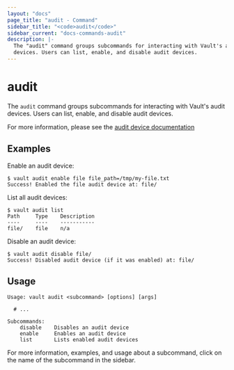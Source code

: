 ```yaml
---
layout: "docs"
page_title: "audit - Command"
sidebar_title: "<code>audit</code>"
sidebar_current: "docs-commands-audit"
description: |-
  The "audit" command groups subcommands for interacting with Vault's audit
  devices. Users can list, enable, and disable audit devices.
---
```


# audit

The `audit` command groups subcommands for interacting with Vault's audit
devices. Users can list, enable, and disable audit devices.

For more information, please see the [audit device
documentation](/docs/audit/index.html)

## Examples

Enable an audit device:

```text
$ vault audit enable file file_path=/tmp/my-file.txt
Success! Enabled the file audit device at: file/
```

List all audit devices:

```text
$ vault audit list
Path     Type    Description
----     ----    -----------
file/    file    n/a
```

Disable an audit device:

```text
$ vault audit disable file/
Success! Disabled audit device (if it was enabled) at: file/
```

## Usage

```text
Usage: vault audit <subcommand> [options] [args]

  # ...

Subcommands:
    disable    Disables an audit device
    enable     Enables an audit device
    list       Lists enabled audit devices
```

For more information, examples, and usage about a subcommand, click on the name
of the subcommand in the sidebar.

